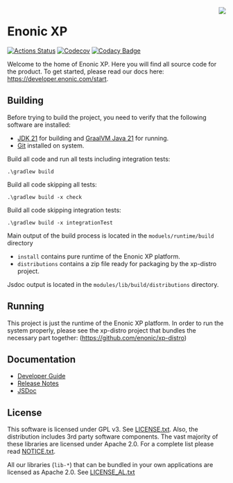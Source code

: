 <img align="right" src="https://raw.githubusercontent.com/enonic/xp/master/misc/logo.png">

# Enonic XP

[![Actions Status](https://github.com/enonic/xp/workflows/Gradle%20Build/badge.svg)](https://github.com/enonic/xp/actions)
[![Codecov](https://codecov.io/gh/enonic/xp/branch/master/graph/badge.svg)](https://codecov.io/gh/enonic/xp)
[![Codacy Badge](https://app.codacy.com/project/badge/Grade/1c21f9de69f0444797abdeea49a682e6)](https://www.codacy.com/gh/enonic/xp/dashboard?utm_source=github.com&amp;utm_medium=referral&amp;utm_content=enonic/xp&amp;utm_campaign=Badge_Grade)

Welcome to the home of Enonic XP. Here you will find all source code for the product. To get started,
please read our docs here: https://developer.enonic.com/start.

## Building

Before trying to build the project, you need to verify that the following software are installed:

*    [JDK 21](https://adoptium.net/temurin/archive/?version=21) for building and [GraalVM Java 21](https://www.graalvm.org/downloads/) for running.   
*    [Git](https://git-scm.com/downloads) installed on system.

Build all code and run all tests including integration tests:

    .\gradlew build

Build all code skipping all tests:

    .\gradlew build -x check

Build all code skipping integration tests:

    .\gradlew build -x integrationTest

Main output of the build process is located in the `moduels/runtime/build` directory
*   `install` contains pure runtime of the Enonic XP platform.
*   `distributions` contains a zip file ready for packaging by the xp-distro project.

Jsdoc output is located in the `modules/lib/build/distributions` directory.

## Running

This project is just the runtime of the Enonic XP platform.  In order to run the system properly,
please see the xp-distro project that bundles the necessary part together: (https://github.com/enonic/xp-distro)

## Documentation

*   [Developer Guide](https://developer.enonic.com/docs/xp/stable)
*   [Release Notes](https://developer.enonic.com/docs/xp/stable/release)
*   [JSDoc](https://developer.enonic.com/jsdoc/) 

## License

This software is licensed under GPL v3. See [LICENSE.txt](https://github.com/enonic/xp/raw/master/LICENSE.txt). 
Also, the distribution includes 3rd party software components. The vast majority of these libraries are licensed under 
Apache 2.0. For a complete list please read [NOTICE.txt](https://github.com/enonic/xp/raw/master/NOTICE.txt).

All our libraries (`lib-*`) that can be bundled in your own applications are licensed as Apache 2.0. 
See [LICENSE_AL.txt](https://github.com/enonic/xp/raw/master/LICENSE_AL.txt)

